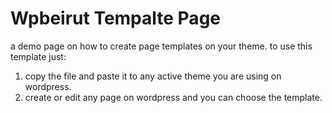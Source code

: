 # Wpbeirut Tempalte Page

a demo page on how to create page templates on your theme.
to use this template just: 

1. copy the file and paste it to any active theme you are using on wordpress.
2. create or edit any page on wordpress and you can choose the template.